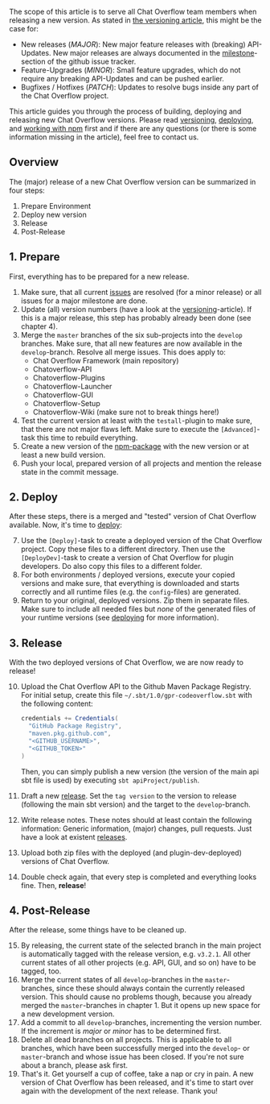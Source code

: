 The scope of this article is to serve all Chat Overflow team members when releasing a new version. As stated in [the versioning article](development/Versioning.md), this might be the case for:

- New releases (*MAJOR*): New major feature releases with (breaking) API-Updates. New major releases are always documented in the [milestone](https://github.com/codeoverflow-org/chatoverflow/milestones)-section of the github issue tracker.
- Feature-Upgrades (*MINOR*): Small feature upgrades, which do not require any breaking API-Updates and can be pushed earlier.
- Bugfixes / Hotfixes (*PATCH*): Updates to resolve bugs inside any part of the Chat Overflow project.

This article guides you through the process of building, deploying and releasing new Chat Overflow versions. Please read [versioning](development/Versioning.md), [deploying](development/Deploy-ChatOverflow.md), and [working with npm](development/Working-with-NPM.md) first and if there are any questions (or there is some information missing in the article), feel free to contact us.

## Overview

The (major) release of a new Chat Overflow version can be summarized in four steps:

1. Prepare Environment
2. Deploy new version
3. Release
4. Post-Release

## 1. Prepare

First, everything has to be prepared for a new release.

1. Make sure, that all current [issues](https://github.com/codeoverflow-org/chatoverflow/issues) are resolved (for a minor release) or all issues for a major milestone are done.
2. Update (all) version numbers (have a look at the [versioning](development/Versioning.md)-article). If this is a major release, this step has probably already been done (see chapter 4).
3. Merge the `master` branches of the six sub-projects into the `develop` branches. Make sure, that all new features are now available in the `develop`-branch. Resolve all merge issues. This does apply to:
   - Chat Overflow Framework (main repository)
   - Chatoverflow-API
   - Chatoverflow-Plugins
   - Chatoverflow-Launcher
   - Chatoverflow-GUI
   - Chatoverflow-Setup
   - Chatoverflow-Wiki (make sure not to break things here!)
4. Test the current version at least with the `testall`-plugin to make sure, that there are not major flaws left. Make sure to execute the `[Advanced]`-task this time to rebuild everything.
5. Create a new version of the [npm-package](development/Working-with-NPM.md) with the new version or at least a new build version.
6. Push your local, prepared version of all projects and mention the release state in the commit message.

## 2. Deploy

After these steps, there is a merged and "tested" version of Chat Overflow available. Now, it's time to [deploy](development/Deploy-ChatOverflow.md):

7. Use the `[Deploy]`-task to create a deployed version of the Chat Overflow project. Copy these files to a different directory. Then use the `[DeployDev]`-task to create a version of Chat Overflow for plugin developers. Do also copy this files to a different folder.
8. For both environments / deployed versions, execute your copied versions and make sure, that everything is downloaded and starts correctly and all runtime files (e.g. the `config`-files) are generated.
9. Return to your original, deployed versions. Zip them in separate files. Make sure to include all needed files but *none* of the generated files of your runtime versions (see [deploying](development/Deploy-ChatOverflow.md) for more information).

## 3. Release

With the two deployed versions of Chat Overflow, we are now ready to release!

10. Upload the Chat Overflow API to the Github Maven Package Registry. For initial setup, create this file `~/.sbt/1.0/gpr-codeoverflow.sbt` with the following content:

    ```scala
    credentials += Credentials(
      "GitHub Package Registry",
      "maven.pkg.github.com",
      "<GITHUB_USERNAME>",
      "<GITHUB_TOKEN>"
    )
    ```

    Then, you can simply publish a new version (the version of the main api sbt file is used) by executing `sbt apiProject/publish`.

11. Draft a new [release](https://github.com/codeoverflow-org/chatoverflow/releases). Set the `tag version` to the version to release (following the main sbt version) and the target to the `develop`-branch.
12. Write release notes. These notes should at least contain the following information: Generic information, (major) changes, pull requests. Just have a look at existent [releases](https://github.com/codeoverflow-org/chatoverflow/releases).
13. Upload both zip files with the deployed (and plugin-dev-deployed) versions of Chat Overflow.
14. Double check again, that every step is completed and everything looks fine. Then, **release**!

## 4. Post-Release

After the release, some things have to be cleaned up.

15. By releasing, the current state of the selected branch in the main project is automatically tagged with the release version, e.g. `v3.2.1`. All other current states of all other projects (e.g. API, GUI, and so on) have to be tagged, too.
16. Merge the current states of all `develop`-branches in the `master`-branches, since these should always contain the currently released version. This should cause no problems though, because you already merged the `master`-branches in chapter 1. But it opens up new space for a new development version.
17. Add a commit to all `develop`-branches, incrementing the version number. If the increment is *major* or *minor* has to be determined first.
18. Delete all dead branches on all projects. This is applicable to all branches, which have been successfully merged into the `develop`- or `master`-branch and whose issue has been closed. If you're not sure about a branch, please ask first.
19. That's it. Get yourself a cup of coffee, take a nap or cry in pain. A new version of Chat Overflow has been released, and it's time to start over again with the development of the next release. Thank you!


